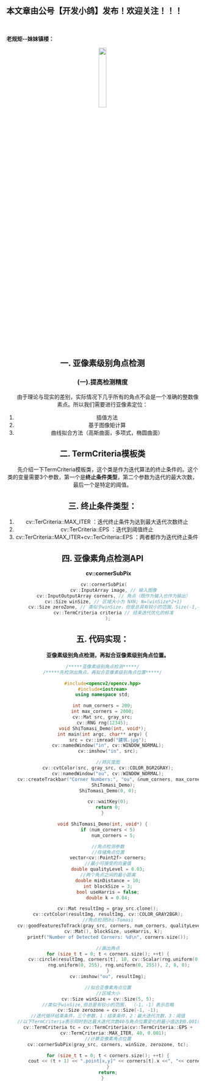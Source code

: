 ﻿## 本文章由公号【开发小鸽】发布！欢迎关注！！！
<br>

**老规矩--妹妹镇楼：**
<center>
<img src="https://img-blog.csdnimg.cn/20200721223424816.JPG"   width="20%">


## 一. 亚像素级别角点检测
### (一).提高检测精度
&nbsp;  &nbsp;  &nbsp;  &nbsp;由于理论与现实的差别，实际情况下几乎所有的角点不会是一个准确的整数像素点。所以我们需要进行亚像素定位：
1. 插值方法
2. 基于图像矩计算
3. 曲线拟合方法（高斯曲面，多项式，椭圆曲面）

## 二. TermCriteria模板类
&nbsp;  &nbsp;  &nbsp;  &nbsp;先介绍一下TermCriteria模板类，这个类是作为迭代算法的终止条件的。这个类的变量需要3个参数，第一个是**终止条件类型**，第二个参数为迭代的最大次数，最后一个是特定的阈值。
## 三. 终止条件类型：
1. cv::TerCriteria::MAX_ITER     ：迭代终止条件为达到最大迭代次数终止
2. cv::TerCriteria::EPS     ：迭代到阈值终止
3. cv::TerCriteria::MAX_ITER+cv::TerCriteria::EPS     ：两者都作为迭代终止条件

## 四. 亚像素角点检测API 
&nbsp;  &nbsp;  &nbsp;  &nbsp; **cv::cornerSubPix**

```cpp
 cv::cornerSubPix(
        cv::InputArray image, // 输入图像
        cv::InputOutputArray corners, // 角点（既作为输入也作为输出）
        cv::Size winSize, // 区域大小为 NXN; N=(winSize*2+1)
        cv::Size zeroZone, // 类似于winSize，但是总具有较小的范围，Size(-1,-1)表示忽略
        cv::TermCriteria criteria // 结束迭代优化的标准
    );
```

## 五. 代码实现：
&nbsp;  &nbsp;  &nbsp;  &nbsp;**亚像素级别角点检测，再拟合亚像素级别角点位置。**
```cpp
/*****亚像素级别角点检测*****/
/*****先检测出角点，再拟合亚像素级别角点位置*****/

#include<opencv2/opencv.hpp>
#include<iostream>
using namespace std;

int num_corners = 200;
int max_corners = 2000;
cv::Mat src, gray_src;
cv::RNG rng(12345);
void ShiTomasi_Demo(int, void*);
int main(int argc, char** argv) {
	src = cv::imread("建筑.jpg");
	cv::namedWindow("in", cv::WINDOW_NORMAL);
	cv::imshow("in", src);

	//转灰度图
	cv::cvtColor(src, gray_src, cv::COLOR_BGR2GRAY);
	cv::namedWindow("ou", cv::WINDOW_NORMAL);
	cv::createTrackbar("Corner Numbers:", "ou", &num_corners, max_corners,
		ShiTomasi_Demo);
	ShiTomasi_Demo(0, 0);

	cv::waitKey(0);
	return 0;
}

void ShiTomasi_Demo(int, void*) {
	if (num_corners < 5)
		num_corners = 5;

	//角点检测参数
	//存储角点位置
	vector<cv::Point2f> corners;
	//最小可接受的向量值
	double qualityLevel = 0.03;
	//两个角点之间的最小距离
	double minDistance = 10;
	int blockSize = 3;
	bool useHarris = false;
	double k = 0.04;

	cv::Mat resultImg = gray_src.clone();
	cv::cvtColor(resultImg, resultImg, cv::COLOR_GRAY2BGR);
	//角点检测Shi-Tomasi
	cv::goodFeaturesToTrack(gray_src, corners, num_corners, qualityLevel, minDistance,
		cv::Mat(), blockSize, useHarris, k);
	printf("Number of Detected Corners: %d\n", corners.size());

	//画出角点
	for (size_t t = 0; t < corners.size(); ++t) {
		cv::circle(resultImg, corners[t], 10, cv::Scalar(rng.uniform(0, 255),
			rng.uniform(0, 255), rng.uniform(0, 255)), 2, 8, 0);
	}
	cv::imshow("ou", resultImg);

	//拟合亚像素角点位置
	//区域大小
	cv::Size winSize = cv::Size(5, 5);
	//类似于winSize,但总是有较小的范围， （-1，-1）表示忽略
	cv::Size zerozone = cv::Size(-1, -1);
	//迭代循环结束条件，三个参数，1：结束条件，2：最大迭代次数，3：阈值
	//以下TermCriteria表示同时到达最大迭代次数40与角点位置变化的最小值达到0.001则停止迭代
	cv::TermCriteria tc = cv::TermCriteria(cv::TermCriteria::EPS +
		cv::TermCriteria::MAX_ITER, 40, 0.001);
	//计算亚像素角点位置
	cv::cornerSubPix(gray_src, corners, winSize, zerozone, tc);

	for (size_t t = 0; t < corners.size(); ++t) {
		cout << (t + 1) << ".point[x,y]" << corners[t].x <<", "<< corners[t].y << endl;
	}
	return;
}
```


